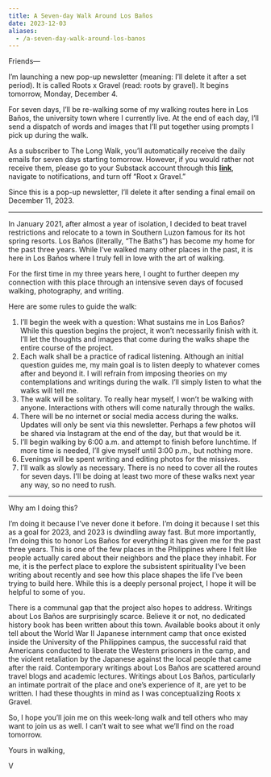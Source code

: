 ```yaml
---
title: A Seven-day Walk Around Los Baños
date: 2023-12-03
aliases:
  - /a-seven-day-walk-around-los-banos
---
```


Friends—

I’m launching a new pop-up newsletter (meaning: I’ll delete it after a set period). It is called Roots x Gravel (read: roots by gravel). It begins tomorrow, Monday, December 4.

For seven days, I’ll be re-walking some of my walking routes here in Los Baños, the university town where I currently live. At the end of each day, I’ll send a dispatch of words and images that I’ll put together using prompts I pick up during the walk.

As a subscriber to The Long Walk, you’ll automatically receive the daily emails for seven days starting tomorrow. However, if you would rather not receive them, please go to your Substack account through this **[link](http://your.substack.com/account)**, navigate to notifications, and turn off “Root x Gravel.”

Since this is a pop-up newsletter, I’ll delete it after sending a final email on December 11, 2023.

---

In January 2021, after almost a year of isolation, I decided to beat travel restrictions and relocate to a town in Southern Luzon famous for its hot spring resorts. Los Baños (literally, “The Baths”) has become my home for the past three years. While I’ve walked many other places in the past, it is here in Los Baños where I truly fell in love with the art of walking.

For the first time in my three years here, I ought to further deepen my connection with this place through an intensive seven days of focused walking, photography, and writing.

Here are some rules to guide the walk:

1. I’ll begin the week with a question: What sustains me in Los Baños? While this question begins the project, it won’t necessarily finish with it. I’ll let the thoughts and images that come during the walks shape the entire course of the project.
2. Each walk shall be a practice of radical listening. Although an initial question guides me, my main goal is to listen deeply to whatever comes after and beyond it. I will refrain from imposing theories on my contemplations and writings during the walk. I’ll simply listen to what the walks will tell me.
3. The walk will be solitary. To really hear myself, I won’t be walking with anyone. Interactions with others will come naturally through the walks.
4. There will be no internet or social media access during the walks. Updates will only be sent via this newsletter. Perhaps a few photos will be shared via Instagram at the end of the day, but that would be it.
5. I’ll begin walking by 6:00 a.m. and attempt to finish before lunchtime. If more time is needed, I’ll give myself until 3:00 p.m., but nothing more.
6. Evenings will be spent writing and editing photos for the missives.
7. I’ll walk as slowly as necessary. There is no need to cover all the routes for seven days. I'll be doing at least two more of these walks next year any way, so no need to rush.

---

Why am I doing this?

I’m doing it because I’ve never done it before. I’m doing it because I set this as a goal for 2023, and 2023 is dwindling away fast. But more importantly, I’m doing this to honor Los Baños for everything it has given me for the past three years. This is one of the few places in the Philippines where I felt like people actually cared about their neighbors and the place they inhabit. For me, it is the perfect place to explore the subsistent spirituality I’ve been writing about recently and see how this place shapes the life I’ve been trying to build here. While this is a deeply personal project, I hope it will be helpful to some of you.

There is a communal gap that the project also hopes to address. Writings about Los Baños are surprisingly scarce. Believe it or not, no dedicated history book has been written about this town. Available books about it only tell about the World War II Japanese internment camp that once existed inside the University of the Philippines campus, the successful raid that Americans conducted to liberate the Western prisoners in the camp, and the violent retaliation by the Japanese against the local people that came after the raid. Contemporary writings about Los Baños are scattered around travel blogs and academic lectures. Writings about Los Baños, particularly an intimate portrait of the place and one’s experience of it, are yet to be written. I had these thoughts in mind as I was conceptualizing Roots x Gravel.

So, I hope you’ll join me on this week-long walk and tell others who may want to join us as well. I can’t wait to see what we’ll find on the road tomorrow.

Yours in walking,

V

